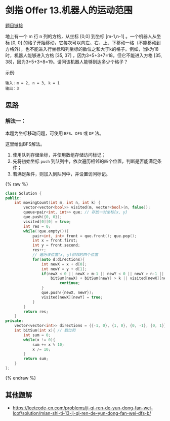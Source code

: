 # 剑指 Offer 13.机器人的运动范围

[题目链接](https://leetcode-cn.com/problems/ji-qi-ren-de-yun-dong-fan-wei-lcof/)

地上有一个 m 行 n 列的方格，从坐标 [0,0] 到坐标 [m-1,n-1] 。一个机器人从坐标 [0, 0] 的格子开始移动，它每次可以向左、右、上、下移动一格（不能移动到方格外），也不能进入行坐标和列坐标的数位之和大于k的格子。例如，当k为18时，机器人能够进入方格 [35, 37] ，因为3+5+3+7=18。但它不能进入方格 [35, 38]，因为3+5+3+8=19。请问该机器人能够到达多少个格子？


示例:

```
输入：m = 2, n = 3, k = 1
输出：3
```


## 思路

### 解法一：

本题为坐标移动问题，可使用 `BFS`、`DFS` 或 `DP` 法。

这里给出BFS解法。

1. 使用队列存储坐标，并使用数组存储访问标记；
2. 先将初始坐标 `push` 到队列中，依次遍历相邻的四个位置，判断是否能满足条件；
3. 若满足条件，则加入到队列中，并设置访问标记。

{% raw %}
```c++
class Solution {
public:
    int movingCount(int m, int n, int k) {
        vector<vector<bool>> visited(m, vector<bool>(n, false));
        queue<pair<int, int>> que; // 存放一对坐标{x, y}
        que.push({0, 0});
        visited[0][0] = true;
        int res = 0;
        while(!que.empty()){
            pair<int, int> front = que.front(); que.pop();
            int x = front.first;
            int y = front.second;
            res++;
            // 遍历该位置(x, y)相邻的四个位置
            for(auto d:directions){
                int newX = x + d[0];
                int newY = y + d[1];
                if(newX < 0 || newX > m-1 || newY < 0 || newY > n-1 || 
                    bitSum(newX) + bitSum(newY) > k || visited[newX][newY]){
                        continue;
                }
                que.push({newX, newY});
                visited[newX][newY] = true;
            }
        }
        return res;
    }
private:
    vector<vector<int>> directions = {{-1, 0}, {1, 0}, {0, -1}, {0, 1}}; // 上下左右
    int bitSum(int x){ // 数位和
        int sum = 0;
        while(x != 0){
            sum += x % 10;
            x /= 10;
        }
        return sum;
    }
};
```
{% endraw %}
## 其他题解
* <https://leetcode-cn.com/problems/ji-qi-ren-de-yun-dong-fan-wei-lcof/solution/mian-shi-ti-13-ji-qi-ren-de-yun-dong-fan-wei-dfs-b/>